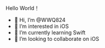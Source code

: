 Hello World！

- 👋 Hi, I’m @WWQ824
- 👀 I’m interested in iOS
- 🌱 I’m currently learning Swift
- 💞️ I’m looking to collaborate on iOS




<!---
WWQ824/WWQ824 is a ✨ special ✨ repository because its `README.md` (this file) appears on your GitHub profile.
You can click the Preview link to take a look at your changes.
--->
